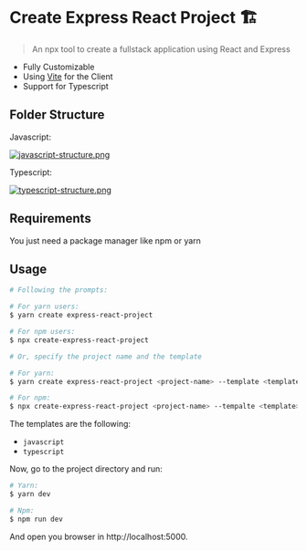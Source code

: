# Create Express React Project 🏗

> An npx tool to create a fullstack application using React and Express

- Fully Customizable
- Using [Vite](https://vitejs.dev/) for the Client 
- Support for Typescript

## Folder Structure

Javascript:

[![javascript-structure.png](https://i.postimg.cc/SskmTwyD/javascript-structure.png)](https://postimg.cc/LqQdhQg1)

Typescript:

[![typescript-structure.png](https://i.postimg.cc/GmTYdsv6/typescript-structure.png)](https://postimg.cc/VJ15FvGF)

## Requirements

You just need a package manager like npm or yarn

## Usage

```bash
# Following the prompts:

# For yarn users:
$ yarn create express-react-project

# For npm users:
$ npx create-express-react-project

# Or, specify the project name and the template

# For yarn:
$ yarn create express-react-project <project-name> --template <template>

# For npm:
$ npx create-express-react-project <project-name> --tempalte <template>
```

The templates are the following:
- ```javascript```
- ```typescript```

Now, go to the project directory and run:

```bash
# Yarn:
$ yarn dev

# Npm:
$ npm run dev
```

And open you browser in http://localhost:5000.
